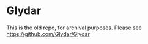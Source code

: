 Glydar
=====

This is the old repo, for archival purposes. Please see https://github.com/Glydar/Glydar

